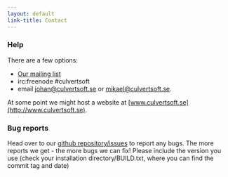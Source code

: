 ```yaml
---
layout: default
link-title: Contact
---
```


### Help

There are a few options:

 * [Our mailing list](https://groups.google.com/forum/?hl=en#!forum/mgen-mailing-list)
 * irc:freenode #culvertsoft
 * email johan@culvertsoft.se or mikael@culvertsoft.se. 

At some point we might host a website at [www.culvertsoft.se](http://www.culvertsoft.se).


### Bug reports

Head over to our [github repository/issues](https://github.com/culvertsoft/mgen/issues) to report any bugs. The more reports we get - the more bugs we can fix! Please include the version you use (check your installation directory/BUILD.txt, where you can find the commit tag and date)


